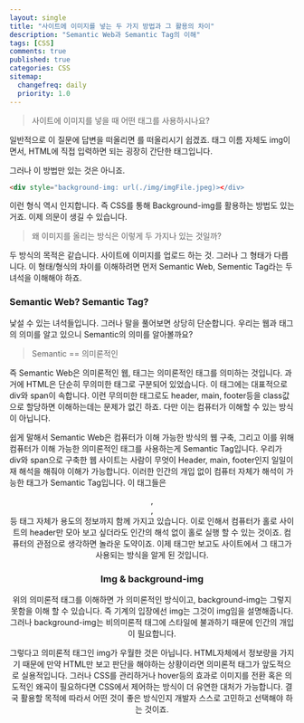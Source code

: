 ```yaml
---
layout: single
title: "사이트에 이미지를 넣는 두 가지 방법과 그 활용의 차이"
description: "Semantic Web과 Semantic Tag의 이해"
tags: [CSS]
comments: true
published: true
categories: CSS
sitemap:
  changefreq: daily
  priority: 1.0
---
```


> 사이트에 이미지를 넣을 때 어떤 태그를 사용하시나요?

일반적으로 이 질문에 답변을 떠올리면 <img>를 떠올리시기 쉽겠죠. 태그 이름 자체도 img이면서, HTML에 직접 입력하면 되는 굉장히 간단한 태그입니다.

그러나 이 방법만 있는 것은 아니죠.

```html
<div style="background-img: url(./img/imgFile.jpeg)></div>
```

이런 형식 역시 인지합니다. 즉 CSS를 통해 Background-img를 활용하는 방법도 있는 거죠. 이제 의문이 생길 수 있습니다.

> 왜 이미지를 올리는 방식은 이렇게 두 가지나 있는 것일까?

두 방식의 목적은 같습니다. 사이트에 이미지를 업로드 하는 것. 그러나 그 형태가 다릅니다. 이 형태/형식의 차이를 이해하려면 먼저 Semantic Web, Sementic Tag라는 두 녀석을 이해해야 하죠.

### Semantic Web? Semantic Tag?

낯설 수 있는 녀석들입니다. 그러나 말을 풀어보면 상당히 단순합니다. 우리는 웹과 태그의 의미를 알고 있으니 Semantic의 의미를 알아볼까요?

> Semantic == 의미론적인

즉 Semantic Web은 의미론적인 웹, 태그는 의미론적인 태그를 의미하는 것입니다. 과거에 HTML은 단순히 무의미한 태그로 구분되어 있었습니다. 이 태그에는 대표적으로 div와 span이 속합니다. 이런 무의미한 태그로도 header, main, footer등을 class값으로 할당하면 이해하는데는 문제가 없긴 하죠. 다만 이는 컴퓨터가 이해할 수 있는 방식이 아닙니다.

쉽게 말해서 Semantic Web은 컴퓨터가 이해 가능한 방식의 웹 구축, 그리고 이를 위해 컴퓨터가 이해 가능한 의미론적인 태그를 사용하는게 Semantic Tag입니다. 우리가 div와 span으로 구축한 웹 사이트는 사람이 무엇이 Header, main, footer인지 일일이 재 해석을 해줘야 이해가 가능합니다. 이러한 인간의 개입 없이 컴퓨터 자체가 해석이 가능한 태그가 Semantic Tag입니다. 이 태그들은 <header>,<nav>,<footer>등 태그 자체가 용도의 정보까지 함께 가지고 있습니다. 이로 인해서 컴퓨터가 홀로 사이트의 header만 모아 보고 싶더라도 인간의 해석 없이 홀로 실행 할 수 있는 것이죠. 컴퓨터의 관점으로 생각하면 놀라운 도약이죠. 이제 태그만 보고도 사이트에서 그 태그가 사용되는 방식을 알게 된 것입니다.

### Img & background-img

위의 의미론적 태그를 이해하면 <img>가 의미론적인 방식이고, background-img는 그렇지 못함을 이해 할 수 있습니다. 즉 기계의 입장에선 img는 그것이 img임을 설명해줍니다. 그러나 background-img는 비의미론적 태그에 스타일에 불과하기 때문에 인간의 개입이 필요합니다.

그렇다고 의미론적 태그인 img가 우월한 것은 아닙니다. HTML자체에서 정보량을 가지기 때문에 만약 HTML만 보고 판단을 해야하는 상황이라면 의미론적 태그가 앞도적으로 실용적입니다. 그러나 CSS를 관리하거나 hover등의 효과로 이미지를 전환 혹은 의도적인 왜곡이 필요하다면 CSS에서 제어하는 방식이 더 유연한 대처가 가능합니다. 결국 활용할 목적에 따라서 어떤 것이 좋은 방식인지 개발자 스스로 고민하고 선택해야 하는 것이죠.
